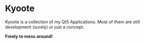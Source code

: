 # Kyoote

Kyoote is a collection of my Qt5 Applications. Most of them are still development (surely) or just a concept.  

**Freely to mess around!**
